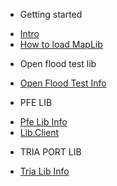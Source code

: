 - Getting started
* [Intro](README.md)
* [How to load MapLib](MapLib_Import.md)
- Open flood test lib
* [Open Flood Test Info](openfloodtest/OpenFloodTest.md)
- PFE LIB
* [Pfe Lib Info](Pfe/Main.md)
* [Lib.Client](Pfe/Client.md)
- TRIA PORT LIB
* [Tria Lib Info](Tria.os/Main.md)